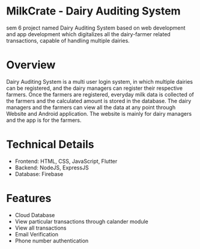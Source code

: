 # MilkCrate - Dairy Auditing System
sem 6 project named Dairy Auditing System based on web development and app development which digitalizes all the dairy-farmer related 
transactions, capable of handling multiple dairies.

# Overview
Dairy Auditing System is a multi user login system, in which multiple dairies can be registered, and the dairy managers can register their respective farmers. Once the farmers are registered, everyday milk data is collected of the farmers and the calculated amount is stored in the database. The dairy managers and the farmers can view all the data at any point through Website and Android application. The website is mainly for dairy managers and the app is for the farmers.

# Technical Details
* Frontend: HTML, CSS, JavaScript, Flutter
* Backend: NodeJS, ExpressJS
* Database: Firebase

# Features
* Cloud Database
* View particular transactions through calander module
* View all transactions
* Email Verification
* Phone number authentication 
